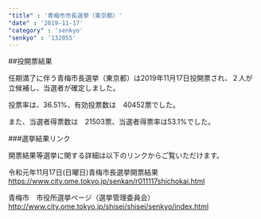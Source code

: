 ```yaml
---
"title" : '青梅市市長選挙（東京都）'
"date" : '2019-11-17'
"category" : 'senkyo'
"senkyo" : '132055'
---
```


##投開票結果

任期満了に伴う青梅市長選挙（東京都）は2019年11月17日投開票され、２人が立候補し、当選者が確定しました。

投票率は、36.51%、有効投票数は　40452票でした。

また、当選者得票数は　21503票、当選者得票率は53.1%でした。



###選挙結果リンク

開票結果等選挙に関する詳細は以下のリンクからご覧いただけます。

令和元年11月17日(日曜日)青梅市長選挙開票結果
https://www.city.ome.tokyo.jp/senkan/r011117shichokai.html 


青梅市　市役所選挙ページ（選挙管理委員会）
http://www.city.ome.tokyo.jp/shisei/shisei/senkyo/index.html 
